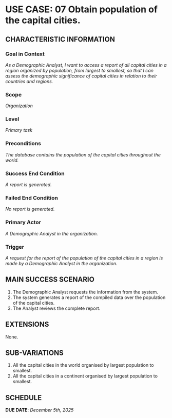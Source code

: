 # USE CASE: 07 Obtain population of the capital cities.

## CHARACTERISTIC INFORMATION

### Goal in Context

*As a Demographic Analyst, I want to access a report of all capital cities in a region organized by population, from largest to smallest, so that I can assess the demographic significance of capital cities in relation to their countries and regions.*

### Scope

*Organization*

### Level

*Primary task*

### Preconditions

*The database contains the population of the capital cities throughout the world.*

### Success End Condition

*A report is generated.*

### Failed End Condition

*No report is generated.*

### Primary Actor

*A Demographic Analyst in the organization.*

### Trigger

*A request for the report of the population of the capital cities in a region is made by a Demographic Analyst in the organization.*

## MAIN SUCCESS SCENARIO

1. The Demographic Analyst requests the information from the system.
2. The system generates a report of the compiled data over the population of the capital cities.
3. The Analyst reviews the complete report.

## EXTENSIONS

None.

## SUB-VARIATIONS

1. All the capital cities in the world organised by largest population to smallest.
2. All the capital cities in a continent organised by largest population to smallest.


## SCHEDULE

**DUE DATE**:  *December 5th, 2025*
